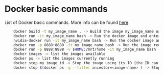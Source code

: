 # Docker basic commands

List of Docker basic commands. More info can be found [here](https://docs.docker.com/engine/reference/commandline/docker/).

```bash
    docker build -t my_image_name . -> Build the image my_image_name using the Dockerfile of the current location
    docker run -it my_image_name bash -> Run the docker image and enter the bash
    nvidia-docker run -it my_image_name bash -> Run the docker image and enter the bash with NVIDIA drivers support
    docker run -p 8888:8888 -it my_image_name bash -> Run the image redirecting a port (useful for jupyter support)
    docker run -p 8888:8888 -v $HOME:/mnt/home -it my_image_name bash -> Run the image redirecting a port and making your local home accessible
    docker images -> list the images available
    docker ps -> list the images currently running
    docker stop my_image_id -> Stop the image using its ID (the ID can be found with docker ps)
    docker stop $(docker ps -q --filter ancestor=<image-name> ) -> Stop the image by its name
```
